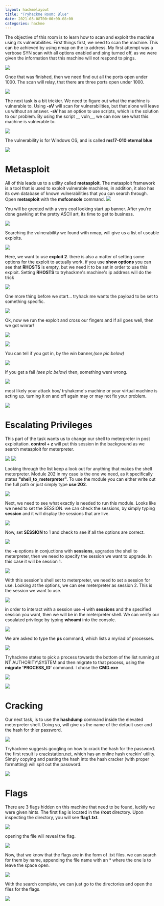 ```yaml
---
layout: hackmelayout
title: "Tryhackme Room: Blue"
date: 2021-03-08T00:00:00-08:00
categories: hackme
---
```


The objective of this room is to learn how to scan and exploit the machine using its vulnerabilities. First things first, we need to scan the machine. This can be achieved by using nmap on the ip address. My first attempt was a verbose SYN scan with all options enabled and ping turned off, as we were given the information that this machine will not respond to pings.

<img src="https://clamshatter.github.io/assets/blue1.png">

Once that was finished, then we need find out all the ports open under 1000. The scan will relay, that there are three ports open under 1000.

![](https://assets/blue2.png)

The next task is a bit trickier. We need to figure out what the machine is vulnerable to. Using __-sV__ will scan for vulnerabilities, but that alone will leave us without an answer. __-sV__ has an option to use scripts, which is the solution to our problem. By using the script __ vuln__, we can now see what this machine is vulnerable to.

![](https://assets/blue4.png)

The vulnerability is for Windows OS, and is called __ms17-010 eternal blue__

![](https://assets/blue5.png)

<h1> Metasploit</h1>

All of this leads us to a utility called __metasploit__. The metasploit framework is a tool that is used to exploit vulnerable machines, in addition, it also has its own database of known vulnerabilities that you can search through. 
Open __metasploit__ with the __msfconsole__ command.
![](https://assets/blue6.png)

You will be greeted with a very cool looking start up banner. After you're done gawking at the pretty ASCII art, its time to get to business.

![](https://assets/blue7.png)

 Searching the vulnerability we found with nmap, will give us a list of useable exploits.

![](https://assets/blue8.png)

Here, we want to use __exploit 2__. there is also a matter of setting some options for the exploit to actually work. if you use __show options__ you can see that __RHOSTS__ is empty, but we need it to be set in order to use this exploit. Setting __RHOSTS__ to tryhackme's machine's ip address will do the trick

![](https://assets/blue11.png)

One more thing before we start... tryhack me wants the payload to be set to something specific.

![](https://assets/blue10.png)

Ok, now we run the exploit and cross our fingers and If all goes well, then we got winrar!

![](https://assets/winrar.gif)

![](https://assets/blue12.png)

You can tell if you got in, by the win banner,_(see pic below)_

![](https://assets/blue14.png)

If you get a fail _(see pic below)_ then, something went wrong.

![](https://assets/blue13.png)

most likely your attack box/ tryhakcme's machine or your virtual machine is acting up. turning it on and off again may or may not fix your problem.

![](https://assets/onoffagain.gif)

<h1> Escalating Privileges</h1>

This part of the task wants us to change our shell to meterpreter in post exploitation. __control + z__ will put this session in the background as we search metasploit for meterpreter.

![](https://assets/blue16.png)
![](https://assets/blue17.png)

Looking through the list keep a look out for anything that makes the shell meterpreter. Module 202 in my case is the one we need, as it specifically states __"shell_to_meterpreter"__. To use the module you can either write out the full path or just simply type __use 202__. 

![](https://assets/blue18.png)

Next, we need to see what exactly is needed to run this module. Looks like we need to set the SESSION. we can check the sessions, by simply typing __session__ and it will display the sessions that are live.

![](https://assets/blue19.png)

Now, set __SESSION__ to 1 and check to see if all the options are correct.

![](https://assets/blue20.png)

the __-u__ options in conjuctions with __sessions__, upgrades the shell to meterpreter, then we need to specify the session we want to upgrade. In this case it will be session 1.

![](https://assets/blue21.png)

With this session's shell set to meterpreter, we need to set a session for use. Looking at the options, we can see meterpreter as session 2. This is the session we want to use.

![](https://assets/blue22.png)

in order to interact with a session use __-i__ with __sessions__ and the specified session you want, then we will be in the meterpreter shell. We can verify our escalated privilege by typing __whoami__ into the console.

![](https://assets/blue15.png)

We are asked to type the __ps__ command, which lists a myriad of processes.  

![](https://assets/blue23.png)

Tryhackme states to pick a process towards the bottom of the list running at NT AUTHORITY\SYSTEM and then migrate to that process, using the __migrate 'PROCESS_ID'__ command. I chose the __CMD.exe__

![](https://assets/blue24.png)

![](https://assets/blue25.png)

<h1>Cracking</h1>

Our next task, is to use the __hashdump__ command inside the elevated meterpreter shell. Doing so, will give us the name of the default user and the hash for thier password.

![](https://assets/blue26.png)

Tryhackme suggests googling on how to crack the hash for the password. the first result is [crackstation.net](https://crackstation.net), which has an online hash crackin' utility. Simply copying and pasting the hash into the hash cracker (with proper formatting) will spit out the password.

![](https://assets/blue27.png)

<h1>Flags</h1>

There are 3 flags hidden on this machine that need to be found, luckily we were given hints. The first flag is located in the __/root__ directory. Upon inspecting the directory, you will see __flag1.txt__.

![](https://assets/blue28.png)

 opening the file will reveal the flag.

![](https://assets/blue29.png)

Now, that we know that the flags are in the form of .txt files. we can search for them by name, appending the file name with an * where the one is to leave the space open.

![](https://assets/blue30.png)

With the search complete, we can just go to the directories and open the files for the flags.

![](https://blue31.png)

